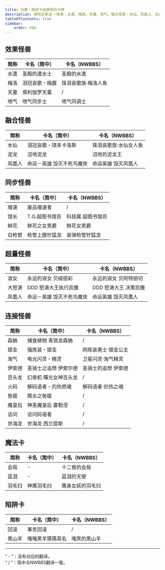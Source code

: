 ```yaml
---
title: 合集：特定卡组携带的卡牌
description: 游戏王黑话——效果：水遣、梅洛、天童、喷气。融合怪兽：水仙、凤凰人、泥龙。同步怪兽：增速、鲜花、馆长、白枪管。超量怪兽：淑女、大怒涛、凤凰人。连接怪兽：森蚺、伊索德、银金、淘气、百头龙、世海龙、咎姬、魔皇后、访问、火码。魔法卡：蓝泪、会局、羽毛扫。陷阱卡：回滚、黑山羊。
tableOfContents: true
sidebar:
    order: 998
---
```


<!--|简称|简中卡名|nwbbs卡名|-->

## 效果怪兽

|简称|卡名（简中）|卡名（NWBBS）|
|----|----|----|
|水遣|圣殿的遣水士|圣殿的水遣|
|梅洛|泪冠哀歌・梅露|珠泪哀歌族·梅洛人鱼|
|天童|俱利伽罗天童|/|
|喷气|喷气同步士|喷气同调士|

## 融合怪兽

|简称|卡名（简中）|卡名（NWBBS）|
|----|----|----|
|水仙|泪冠哀歌・琪多卡洛斯|珠泪哀歌族·水仙女人鱼|
|泥龙|沼地泥龙|沼地的泥龙王|
|凤凰人|命运－英雄 毁灭不死鸟魔侠|命运英雄 毁灭凤凰人|

## 同步怪兽

|简称|卡名（简中）|卡名（NWBBS）|
|----|----|----|
|增速|废品增速者|/|
|馆长|T.G.超图书馆员|科技属 超图书馆员|
|鲜花|鲜花之女男爵|鲜花女男爵|
|白枪管|枪管上膛狞猛龙|装弹枪管狞猛龙|

## 超量怪兽

|简称|卡名（简中）|卡名（NWBBS）|
|----|----|----|
|淑女|永远的淑女 贝缇丽彩|永远的淑女 贝阿特丽切|
|大怒涛|DDD 怒涛大王执行凯撒|DDD 怒涛大王 决策凯撒|
|凤凰人|命运－英雄 毁灭不死鸟魔侠|命运英雄 毁灭凤凰人|

## 连接怪兽

|简称|卡名（简中）|卡名（NWBBS）|
|----|----|----|
|森蚺|捕食植物 青锁龙森蚺|/|
|银金|强炼装・银金|刚炼装勇士·银金公主|
|淘气|电光闪灵・精灵|卫星闪灵·淘气精灵|
|伊索德|圣骑士之追想 伊索尔德|圣骑士的追想 伊索德|
|百头龙|幻兽机 曙光女神百头龙|/|
|火码|解码语者・灼热燃魂|解码语者·炽热之魂|
|咎姬|赐炎之咎姬|/|
|魔皇后|神圣魔皇后 塞勒涅|/|
|访问|访问码语者|/|
|世海龙|世海龙 西兰提斯|/|

## 魔法卡

|简称|卡名（简中）|卡名（NWBBS）|
|----|----|----|
|会局|-|十二兽的会局|
|蓝泪|-|蓝泪的天使|
|羽毛扫|神鹰羽毛扫|鹰身女妖的羽毛扫|

## 陷阱卡

|简称|卡名（简中）|卡名（NWBBS）|
|----|----|----|
|回滚|事务回滚|/|
|黑山羊|嗤嗤黑羊猜猜其名|嗤笑的黑山羊|

---
“ - ”：没有对应的翻译。  
“ / ”：简中与NWBBS翻译一致。
